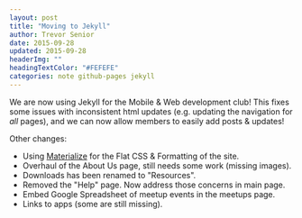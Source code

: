 ```yaml
---
layout: post
title: "Moving to Jekyll"
author: Trevor Senior
date: 2015-09-28
updated: 2015-09-28
headerImg: ""
headingTextColor: "#FEFEFE"
categories: note github-pages jekyll
---
```


We are now using Jekyll for the Mobile & Web development club! This fixes some issues with inconsistent html updates (e.g. updating the navigation for *all* pages), and we can now allow members to easily add posts & updates!

Other changes:

* Using [Materialize](http://materializecss.com/) for the Flat CSS & Formatting of the site.
* Overhaul of the About Us page, still needs some work (missing images).
* Downloads has been renamed to "Resources".
* Removed the "Help" page. Now address those concerns in main page.
* Embed Google Spreadsheet of meetup events in the meetups page.
* Links to apps (some are still missing).
